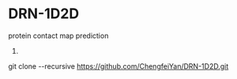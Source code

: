 # DRN-1D2D
protein contact map prediction


1.
git clone --recursive https://github.com/ChengfeiYan/DRN-1D2D.git


